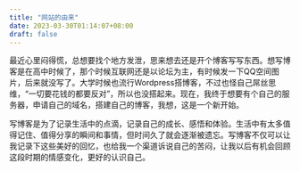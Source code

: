 ```yaml
---
title: "网站的由来"
date: 2023-03-30T01:14:07+08:00
draft: false 
---
```


最近心里闷得慌，总想要找个地方发泄，思来想去还是开个博客写写东西。想写博客是在高中时候了，那个时候互联网还是以论坛为主，有时候发一下QQ空间图片，后来就没写了。大学时候也流行Wordpress搭博客，不过也怪自己屌丝思维，“一切要花钱的都要反对”，所以也没搭起来。现在，我终于想要有个自己的服务器，申请自己的域名，搭建自己的博客，我想，这是一个新开始。

写博客是为了记录生活中的点滴，记录自己的成长、感悟和体验。生活中有太多值得记住、值得分享的瞬间和事情，但时间久了就会逐渐被遗忘。写博客不仅可以让我记录下这些美好的回忆，也给我一个渠道诉说自己的苦闷，让我以后有机会回顾这段时期的情感变化，更好的认识自己。

